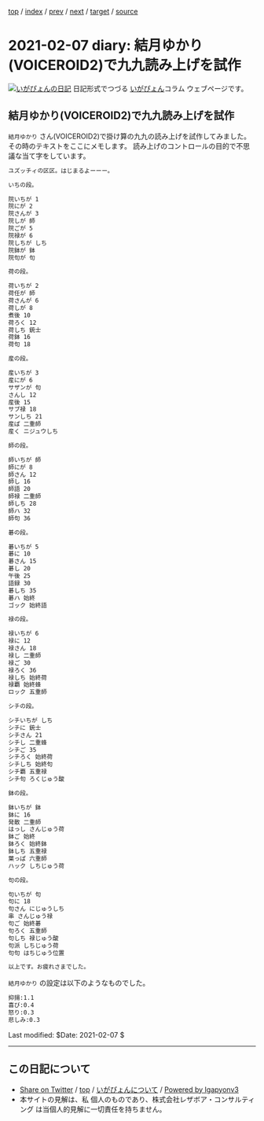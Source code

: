 [top](../index.html) 
 / [index](index.html) 
 / [prev](ig210206.html) 
 / [next](ig210211.html) 
 / [target](http://www.igapyon.jp/igapyon/diary/2021/ig210207.html) 
 / [source](https://github.com/igapyon/diary/blob/master/2021/ig210207.src.md) 

2021-02-07 diary: 結月ゆかり(VOICEROID2)で九九読み上げを試作
=====================================================================================================
[![いがぴょんの日記](http://www.igapyon.jp/igapyon/diary/images/iga200306s.jpg "いがぴょん")](http://www.igapyon.jp/igapyon/diary/memo/memoigapyon.html) 日記形式でつづる [いがぴょん](http://www.igapyon.jp/igapyon/diary/memo/memoigapyon.html)コラム ウェブページです。

## 結月ゆかり(VOICEROID2)で九九読み上げを試作

`結月ゆかり` さん(VOICEROID2)で掛け算の九九の読み上げを試作してみました。
その時のテキストをここにメモします。
読み上げのコントロールの目的で不思議な当て字をしています。

```sh
ユズッチィの区区。はじまるよーーー。

いちの段。

院いちが 1
院にが 2
院さんが 3
院しが 師
院ごが 5
院禄が 6
院しちが しち
院鉢が 鉢
院句が 句

荷の段。

荷いちが 2
荷任が 師
荷さんが 6
荷しが 8
煮後 10
荷ろく 12
荷しち 銃士
荷鉢 16
荷句 18

産の段。

産いちが 3
産にが 6
サザンが 句
さんし 12
産後 15
サブ禄 18
サンしち 21
産ぱ 二重師
産く ニジュウしち

師の段。

師いちが 師
師にが 8
師さん 12
師し 16
師語 20
師禄 二重師
師しち 28
師ハ 32
師句 36

碁の段。

碁いちが 5
碁に 10
碁さん 15
碁し 20
午後 25
語録 30
碁しち 35
碁ハ 始終
ゴック 始終語

禄の段。

禄いちが 6
禄に 12
禄さん 18
禄し 二重師
禄ご 30
禄ろく 36
禄しち 始終荷
禄覇 始終蜂
ロック 五重師

シチの段。

シチいちが しち
シチに 銃士
シチさん 21
シチし 二重蜂
シチご 35
シチろく 始終荷
シチしち 始終句
シチ覇 五重禄
シチ句 ろくじゅう酸

鉢の段。

鉢いちが 鉢
鉢に 16
発散 二重師
はっし さんじゅう荷
鉢ご 始終
鉢ろく 始終鉢
鉢しち 五重禄
葉っぱ 六重師
ハック しちじゅう荷

句の段。

句いちが 句
句に 18
句さん にじゅうしち
串 さんじゅう禄
句ご 始終碁
句ろく 五重師
句しち 禄じゅう酸
句派 しちじゅう荷
句句 はちじゅう位置

以上です。お疲れさまでした。
```

`結月ゆかり` の設定は以下のようなものでした。

```sh
抑揚:1.1
喜び:0.4
怒り:0.3
悲しみ:0.3
```

Last modified: $Date: 2021-02-07 $


----------------------------------------------------------------------------------------------------

## この日記について

* [Share on Twitter](https://twitter.com/intent/tweet?hashtags=igapyon%2Cdiary%2C%E3%81%84%E3%81%8C%E3%81%B4%E3%82%87%E3%82%93&text=%E7%B5%90%E6%9C%88%E3%82%86%E3%81%8B%E3%82%8A%28VOICEROID2%29%E3%81%A7%E4%B9%9D%E4%B9%9D%E8%AA%AD%E3%81%BF%E4%B8%8A%E3%81%92%E3%82%92%E8%A9%A6%E4%BD%9C&url=http%3A%2F%2Fwww.igapyon.jp%2Figapyon%2Fdiary%2F2021%2Fig210207.html) / [top](../index.html) / [いがぴょんについて](http://www.igapyon.jp/igapyon/diary/memo/memoigapyon.html) / [Powered by Igapyonv3](https://github.com/igapyon/igapyonv3)
* 本サイトの見解は、私 個人のものであり、株式会社レザボア・コンサルティング は当個人的見解に一切責任を持ちません。 

